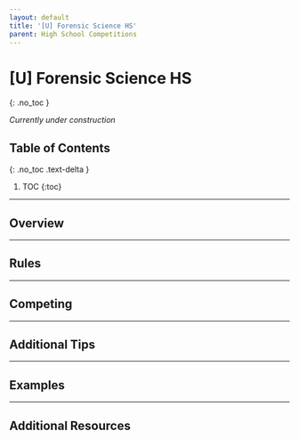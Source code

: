 ```yaml
---
layout: default
title: '[U] Forensic Science HS'
parent: High School Competitions
---
```


# [U] Forensic Science HS
{: .no_toc }

*Currently under construction*

## Table of Contents
{: .no_toc .text-delta }

1. TOC
{:toc}

---

## Overview

---

## Rules

---

## Competing

---

## Additional Tips

---

## Examples

---

## Additional Resources
